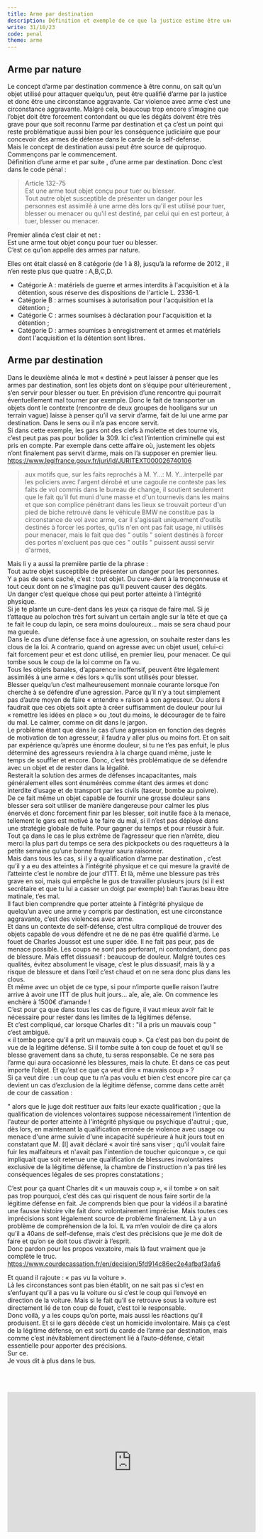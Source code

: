 ```yaml
---
title: Arme par destination
description: Définition et exemple de ce que la justice estime être une arme par destination.
write: 31/10/23
code: penal
theme: arme
---
```

   
   
## Arme par nature

Le concept d’arme par destination  commence à être connu, on sait qu’un objet utilisé pour attaquer quelqu’un, peut être qualifié d’arme par la justice et donc être une circonstance aggravante. Car violence avec arme c’est une circonstance aggravante. Malgré cela, beaucoup trop encore s’imagine que l’objet doit être forcement contondant ou que les dégâts doivent être très grave pour que soit reconnu l’arme par destination et ça c’est un point qui reste problématique aussi bien pour les conséquence judiciaire que pour concevoir des armes de défense dans le carde de la self-defense.   
Mais le concept de destination aussi peut être source de quiproquo.
Commençons par le commencement.   
Définition d’une arme et par suite , d’une arme par destination. Donc c’est dans le code pénal :   
   
> Article 132-75   
> Est une arme tout objet conçu pour tuer ou blesser.   
> Tout autre objet susceptible de présenter un danger pour les personnes est assimilé à une arme dès lors qu'il est utilisé pour tuer, blesser ou menacer ou qu'il est destiné, par celui qui en est porteur, à tuer, blesser ou menacer.   
   
Premier alinéa c’est clair et net :   
Est une arme tout objet conçu pour tuer ou blesser.    
C’est ce qu’ion appelle des armes par nature.


Elles ont était classé en 8 catégorie (de 1 à 8), jusqu’à la reforme de 2012 , il n’en reste plus que  quatre : A,B,C,D.   
- Catégorie A : matériels de guerre et armes interdits à l'acquisition et à la détention, sous réserve des dispositions de l'article L. 2336-1.
- Catégorie B : armes soumises à autorisation pour l'acquisition et la détention ;
- Catégorie C : armes soumises à déclaration pour l'acquisition et la détention ;
- Catégorie D : armes soumises à enregistrement et armes et matériels dont l'acquisition et la détention sont libres.

   
## Arme par destination

Dans le deuxième alinéa le mot « destiné » peut laisser à penser que les armes par destination, sont les objets dont on s’équipe pour ultérieurement , s’en servir pour blesser ou tuer. En prévision d’une rencontre qui pourrait éventuellement mal tourner par exemple. Donc le fait de transporter un objets dont le contexte (rencontre de deux groupes de hooligans sur un terrain vague) laisse à penser qu’il va servir d’arme, fait de lui une arme par destination. Dans le sens ou il n’a pas encore servit.   
Si dans cette exemple, les gars ont des clefs à molette et des tourne vis, c’est peut pas pas pour bolider la 309. Ici c’est l’intention criminelle qui est pris en compte. Par exemple dans cette affaire où, justement les objets n’ont finalement pas servit d’arme, mais on l’a supposer en premier lieu.   
https://www.legifrance.gouv.fr/juri/id/JURITEXT000026740106

> aux motifs que, sur les faits reprochés à M. Y...: M. Y...interpellé par les policiers avec l'argent dérobé et une cagoule ne conteste pas les faits de vol commis dans le bureau de change, il soutient seulement que le fait qu'il fut muni d'une masse et d'un tournevis dans les mains et que son complice pénétrant dans les lieux se trouvait porteur d'un pied de biche retrouvé dans le véhicule BMW ne constitue pas la circonstance de vol avec arme, car il s'agissait uniquement d'outils destinés à forcer les portes, qu'ils n'en ont pas fait usage, ni utilisés pour menacer, mais le fait que des " outils " soient destinés à forcer des portes n'excluent pas que ces " outils " puissent aussi servir d'armes,   
   
Mais li y a aussi la première partie de la phrase :   
Tout autre objet susceptible de présenter un danger pour les personnes.   
Y a pas de sens caché, c’est : tout objet. Du cure-dent à la tronçonneuse et tout ceux dont on ne s’imagine pas qu’il peuvent causer des dégâts.   
Un danger c’est quelque chose qui peut porter atteinte à l’intégrité physique.   
Si je te plante un cure-dent dans les yeux ça risque de faire mal. Si je t’attaque au polochon très fort suivant un certain angle sur la tête et que ça te fait le coup du lapin, ce sera moins douloureux... mais se sera chaud pour ma gueule.   
Dans le cas d’une défense face à une agression, on souhaite rester dans les clous de la loi. A contrario, quand on agresse avec un objet usuel, celui-ci fait forcement peur et est donc utilisé, en premier lieu,  pour menacer. Ce qui tombe sous le coup de la loi comme on l’a vu.   
Tous les objets banales, d’apparence inoffensif,  peuvent être légalement assimilés à une arme « dés lors » qu’ils sont utilisés pour blesser.   
Blesser quelqu’un c’est malheureusement monnaie courante lorsque l’on cherche à se défendre d’une agression. Parce qu’il n’y a tout simplement pas d’autre moyen de faire « entendre » raison à son agresseur. Ou alors il faudrait que ces objets soit apte à créer suffisamment de douleur pour lui « remettre les idées en place » ou ,tout du moins, le décourager de te faire du mal. Le calmer, comme on dit dans le jargon.   
Le problème étant que dans le cas d’une agression en fonction des degrés de motivation de ton agresseur, il faudra y aller plus ou moins fort. Et on sait par expérience qu’après une énorme douleur,  si tu ne t’es pas enfuit, le plus déterminé des agresseurs reviendra à la charge quand même, juste le temps de souffler et encore.
Donc, c’est très problématique de se défendre avec un objet et de rester dans la légalité.   
Resterait la solution des armes de défenses incapacitantes, mais généralement elles sont énumérées comme étant des armes et donc interdite d’usage et de transport par les civils (taseur, bombe au poivre).   
De ce fait même un objet capable de fournir une grosse douleur sans blesser sera soit utiliser de manière dangereuse pour calmer les plus énervés et donc forcement finir par les blesser, soit inutile face à la menace, tellement le gars est motivé à te faire du mal, si il n’est pas déployé dans une stratégie globale de fuite. Pour gagner du temps et pour réussir à fuir.   
Tout ça dans le cas le plus extrême de l’agresseur que rien n’arrête, dieu merci la plus part du temps ce sera des pickpockets ou des raquetteurs à la petite semaine qu’une bonne frayeur saura raisonner.   
Mais dans tous les cas, si il y a qualification d’arme par destination , c’est qu’il y a eu des atteintes à l’intégrité physique et ce qui mesure la gravité de l’atteinte c’est le nombre de jour d’ITT. Et là, même une blessure pas très grave en soi, mais qui empêche le gus de travailler plusieurs jours (si il est secrétaire et que tu lui a casser un doigt par exemple) bah t’auras beau être matinale, t’es mal.   
Il faut bien comprendre que porter atteinte à l’intégrité physique de quelqu’un avec une arme y compris par destination, est une circonstance aggravante, c’est des violences avec arme.   
Et dans un contexte de self-défense, c’est ultra compliqué de trouver des objets capable de vous défendre et ne de ne pas être qualifié d’arme. Le fouet de Charles Joussot est une super idée. Il ne fait pas peur, pas de menace possible. Les coups ne sont pas perforant, ni contondant, donc pas de blessure. Mais effet dissuasif :  beaucoup de douleur. Malgré toutes ces qualités, évitez absolument le visage, c’est le plus dissuasif, mais là y a risque de blessure et dans l’œil c’est chaud et on ne sera donc plus dans les clous.   
Et même avec un objet de ce type, si pour n‘importe quelle raison l’autre arrive à avoir une ITT de plus huit jours… aïe, aïe, aïe. On commence les enchère à 1500€ d’amande !   
C’est pour ça que dans tous les cas de figure, il vaut mieux avoir fait le nécessaire pour rester dans les limites de la légitimes défense.   
Et c’est compliqué, car lorsque Charles dit : "il a pris un mauvais coup " c’est ambiguë.   
« il tombe parce qu’il a prit un mauvais coup ». Ça c’est pas bon du point de vue de la légitime défense. Si il tombe suite à ton coup de fouet et qu’il se blesse gravement dans sa chute, tu seras responsable. Ce ne sera pas l’arme qui aura occasionné les blessures, mais la chute. Et dans ce cas peut importe l’objet. Et qu’est ce que ça veut dire « mauvais coup » ?   
Si ça veut dire : un coup que tu n’a pas voulu et bien c’est encore pire car ça devient un cas d’exclusion de la légitime défense, comme dans cette arrêt de cour de cassation :   
   
   " alors que le juge doit restituer aux faits leur exacte qualification ; que la qualification de violences volontaires suppose nécessairement l'intention de l'auteur de porter atteinte à l'intégrité physique ou psychique d'autrui ; que, dès lors, en maintenant la qualification erronée de violence avec usage ou menace d'une arme suivie d'une incapacité supérieure à huit jours tout en constatant que M. [I] avait déclaré « avoir tiré sans viser ; qu'il voulait faire fuir les malfaiteurs et n'avait pas l'intention de toucher quiconque », ce qui impliquait que soit retenue une qualification de blessures involontaires exclusive de la légitime défense, la chambre de l'instruction n'a pas tiré les conséquences légales de ses propres constatations ;

C’est pour ça quant Charles dit « un mauvais coup », « il tombe » on sait pas trop pourquoi, c’est dés cas qui risquent de nous faire sortir de la légitime défense en fait. Je comprends bien que pour la vidéos il a baratiné une fausse histoire vite fait donc volontairement imprécise. Mais toutes ces imprécisions sont légalement source de problème finalement. Là y a un problème de compréhension de la loi. IL va m’en vouloir de dire ça alors qu’il a 40ans de self-defense, mais c’est des précisions que je me doit de faire et qu’on se doit tous d’avoir à l’esprit.   
Donc pardon pour les propos vexatoire, mais là faut vraiment que je complète le truc.   
https://www.courdecassation.fr/en/decision/5fd914c86ec2e4afbaf3afa6   
   
Et quand il rajoute : « pas vu la voiture ».   
Là les circonstances sont pas bien établit, on ne sait pas si c’est en s’enfuyant qu’il a pas vu la voiture ou si c’est le coup qui l’envoyé en direction de la voiture. Mais si le fait qu’il se retrouve sous la voiture est directement lié de ton coup de fouet, c’est toi le responsable.   
Donc voilà, y a les coups qu’on porte, mais aussi les réactions qu’il produisent. Et si le gars décède c’est un homicide involontaire. Mais ça c’est de la légitime défense, on est sorti du carde de l’arme par destination, mais comme c’est inévitablement directement lié à l’auto-défense, c’était essentielle pour apporter des précisions.   
Sur ce.   
Je vous dit à plus dans le bus.


<br><br><div class="vdo"><iframe width="560" height="315" src="https://www.youtube.com/embed/JRVIBbhX7rc?si=gfeSwxfwUC7uJOK3" title="YouTube video player" frameborder="0" allow="accelerometer; autoplay; clipboard-write; encrypted-media; gyroscope; picture-in-picture; web-share" allowfullscreen></iframe></div>